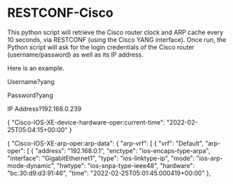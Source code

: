 # RESTCONF-Cisco

This python script will retrieve the Cisco router clock and ARP cache every 10 seconds, via RESTCONF (using the Cisco YANG interface). Once run, the Python script will ask for the login credentials of the Cisco router (username/password) as well as its IP address.

Here is an example.

Username?yang

Password?yang

IP Address?192.168.0.239

{
  "Cisco-IOS-XE-device-hardware-oper:current-time": "2022-02-25T05:04:15+00:00"
}

{
  "Cisco-IOS-XE-arp-oper:arp-data": {
    "arp-vrf": [
      {
        "vrf": "Default",
        "arp-oper": [
          {
            "address": "192.168.0.1",
            "enctype": "ios-encaps-type-arpa",
            "interface": "GigabitEthernet1",
            "type": "ios-linktype-ip",
            "mode": "ios-arp-mode-dynamic",
            "hwtype": "ios-snpa-type-ieee48",
            "hardware": "bc:30:d9:d3:91:46",
            "time": "2022-02-25T05:01:45.000419+00:00"
          },
